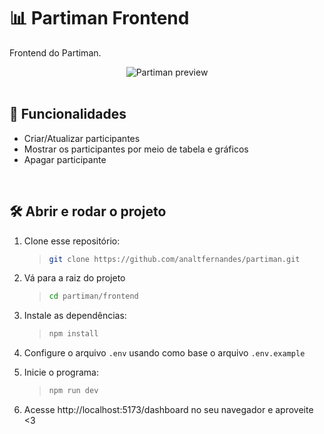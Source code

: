 # :bar_chart: Partiman Frontend

Frontend do Partiman.

<div align=center>
 
  <img alt="Partiman preview" src="https://raw.githubusercontent.com/analtfernandes/partiman/main/frontend/public/partiman-preview.gif" />
  
</div>

<br />

## :hammer: Funcionalidades

- Criar/Atualizar participantes
- Mostrar os participantes por meio de tabela e gráficos
- Apagar participante

<br />

## :hammer_and_wrench: Abrir e rodar o projeto

1. Clone esse repositório:

   > ```bash
   > git clone https://github.com/analtfernandes/partiman.git
   > ```

2. Vá para a raiz do projeto

   > ```bash
   > cd partiman/frontend
   > ```

3. Instale as dependências:

   > ```bash
   > npm install
   > ```

4. Configure o arquivo `.env` usando como base o arquivo `.env.example`

5. Inicie o programa:

   > ```bash
   > npm run dev
   > ```

6. Acesse http://localhost:5173/dashboard no seu navegador e aproveite <3

<br />
